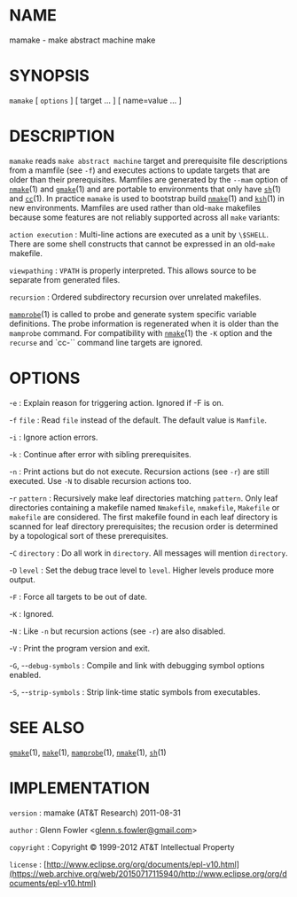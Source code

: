 # NAME

mamake - make abstract machine make

# SYNOPSIS

`mamake` \[ `options` \] \[ target ... \] \[ name=value ... \]

# DESCRIPTION

`mamake` reads `make abstract machine` target and prerequisite file
descriptions from a mamfile (see `-f`) and executes actions to update
targets that are older than their prerequisites. Mamfiles are generated
by the `--mam` option of
[`nmake`](/web/20150717115940/http://www2.research.att.com/~astopen/man/man1/nmake.html)(1)
and
[`gmake`](/web/20150717115940/http://www2.research.att.com/~astopen/man/man1/gmake.html)(1)
and are portable to environments that only have
[`sh`](/web/20150717115940/http://www2.research.att.com/~astopen/man/man1/sh.html)(1)
and
[`cc`](/web/20150717115940/http://www2.research.att.com/~astopen/man/man1/cc.html)(1).
In practice `mamake` is used to bootstrap build
[`nmake`](/web/20150717115940/http://www2.research.att.com/~astopen/man/man1/nmake.html)(1)
and
[`ksh`](/web/20150717115940/http://www2.research.att.com/~astopen/man/man1/ksh.html)(1)
in new environments. Mamfiles are used rather than old-`make`
makefiles because some features are not reliably supported across all
`make` variants:

`action execution`
:   Multi-line actions are executed as a unit by `\$SHELL`. There are
    some shell constructs that cannot be expressed in an
    old-`make` makefile.

`viewpathing`
:   `VPATH` is properly interpreted. This allows source to be separate
    from generated files.

`recursion`
:   Ordered subdirectory recursion over unrelated makefiles.

[`mamprobe`](/web/20150717115940/http://www2.research.att.com/~astopen/man/man1/mamprobe.html)(1)
is called to probe and generate system specific variable definitions.
The probe information is regenerated when it is older than the
`mamprobe` command.
For compatibility with
[`nmake`](/web/20150717115940/http://www2.research.att.com/~astopen/man/man1/nmake.html)(1)
the `-K` option and the `recurse` and `cc-\`` command line targets
are ignored.

# OPTIONS

-`e`
: Explain reason for triggering action. Ignored if -F is on.

-`f` `file`
:   Read `file` instead of the default. The default value is
    `Mamfile`.

-`i`
: Ignore action errors.

-`k`
: Continue after error with sibling prerequisites.

-`n`
: Print actions but do not execute. Recursion actions (see `-r`) are
    still executed. Use `-N` to disable recursion actions too.

-`r` `pattern`
:   Recursively make leaf directories matching `pattern`. Only leaf
    directories containing a makefile named `Nmakefile`,
    `nmakefile`, `Makefile` or `makefile` are considered. The
    first makefile found in each leaf directory is scanned for leaf
    directory prerequisites; the recusion order is determined by a
    topological sort of these prerequisites.

-`C` `directory`
:   Do all work in `directory`. All messages will mention `directory`.

-`D` `level`
:   Set the debug trace level to `level`. Higher levels produce
    more output.

-`F`
: Force all targets to be out of date.

-`K`
: Ignored.

-`N`
: Like `-n` but recursion actions (see `-r`) are also disabled.

-`V`
: Print the program version and exit.

-`G`, --`debug-symbols`
:   Compile and link with debugging symbol options enabled.

-`S`, --`strip-symbols`
:   Strip link-time static symbols from executables.

# SEE ALSO

[`gmake`](/web/20150717115940/http://www2.research.att.com/~astopen/man/man1/gmake.html)(1),
[`make`](/web/20150717115940/http://www2.research.att.com/~astopen/man/man1/make.html)(1),
[`mamprobe`](/web/20150717115940/http://www2.research.att.com/~astopen/man/man1/mamprobe.html)(1),
[`nmake`](/web/20150717115940/http://www2.research.att.com/~astopen/man/man1/nmake.html)(1),
[`sh`](/web/20150717115940/http://www2.research.att.com/~astopen/man/man1/sh.html)(1)

# IMPLEMENTATION

`version`
:   mamake (AT&T Research) 2011-08-31

`author`
:   Glenn Fowler
    &lt;[glenn.s.fowler@gmail.com](https://web.archive.org/web/20150717115940/mailto:glenn.s.fowler@gmail.com)&gt;

`copyright`
:   Copyright © 1999-2012 AT&T Intellectual Property

`license`
:   [http://www.eclipse.org/org/documents/epl-v10.html](https://web.archive.org/web/20150717115940/http://www.eclipse.org/org/documents/epl-v10.html)


